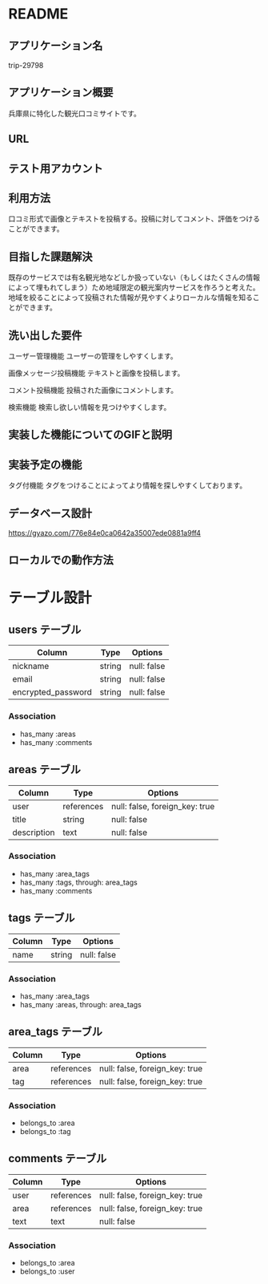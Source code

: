 # README

## アプリケーション名
trip-29798

## アプリケーション概要
兵庫県に特化した観光口コミサイトです。

## URL

## テスト用アカウント

## 利用方法
口コミ形式で画像とテキストを投稿する。投稿に対してコメント、評価をつけることができます。

## 目指した課題解決
既存のサービスでは有名観光地などしか扱っていない（もしくはたくさんの情報によって埋もれてしまう）ため地域限定の観光案内サービスを作ろうと考えた。地域を絞ることによって投稿された情報が見やすくよりローカルな情報を知ることができます。

## 洗い出した要件
ユーザー管理機能
ユーザーの管理をしやすくします。

画像メッセージ投稿機能
テキストと画像を投稿します。

コメント投稿機能
投稿された画像にコメントします。

検索機能
検索し欲しい情報を見つけやすくします。

## 実装した機能についてのGIFと説明

## 実装予定の機能
タグ付機能
タグをつけることによってより情報を探しやすくしております。

## データベース設計
https://gyazo.com/776e84e0ca0642a35007ede0881a9ff4

## ローカルでの動作方法

# テーブル設計

## users テーブル

| Column   | Type   | Options     |
| -------- | ------ | ----------- |
| nickname | string | null: false |
| email    | string | null: false |
|encrypted_password| string | null: false |

### Association
- has_many :areas
- has_many :comments



## areas テーブル

| Column | Type   | Options     |
| ------ | ------ | ----------- |
| user   | references | null: false, foreign_key: true |
| title  | string | null: false |
| description   | text | null: false |
<!-- もしかするとこの先何か追加するかもアクティブハッシュ？ -->

### Association
- has_many :area_tags
- has_many :tags, through: area_tags
- has_many :comments



## tags テーブル

| Column | Type   | Options     |
| ------ | ------ | ----------- |
| name   | string | null: false |
<!-- タグ付機能の実装を参照、chat-appの動画ではない -->

### Association
- has_many :area_tags
- has_many :areas, through: area_tags



## area_tags テーブル

| Column | Type       | Options                        |
| ------ | ---------- | ------------------------------ |
| area   | references | null: false, foreign_key: true |
| tag  | references | null: false, foreign_key: true |

### Association
- belongs_to :area
- belongs_to :tag



## comments テーブル

| Column  | Type       | Options                        |
| ------- | ---------- | ------------------------------ |
| user    | references | null: false, foreign_key: true |
| area    | references | null: false, foreign_key: true |
| text    | text | null: false |

### Association
- belongs_to :area
- belongs_to :user


